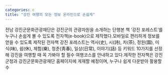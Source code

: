 ```yaml
---
categories: c
title: "강진 여행의 모든 정보 온라인으로 손쉽게"
---
```

전남 강진군문화관광재단은 강진군의 관광자원을 소개하는 단행본 책 ‘강진 포레스트’를 누구나 손쉽게 볼 수 있도록 전자책(e-book)으로 제작했다.모바일로 편리하게 정보를 얻을 수 있도록 제작된 전자책 강진 포레스트는 역사(史), 시(詩), 차(茶), 정원(園), 미식(味), 쉼(休), 체험(樂), 청춘(靑春), 일상(日常), 이야기(話) 등 키워드 10가지를 선정해 강진을 여행할 때 꼭 가봐야 할 필수 여행코스를 안내하고 있다.제작한 전자책은 강진군청과 강진군문화관광재단 홈페이지에 게재할 예정이며, 누구나 쉽게 다운받아 활용할 수